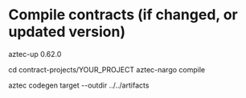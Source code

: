 # Compile contracts (if changed, or updated version)

aztec-up 0.62.0

cd contract-projects/YOUR_PROJECT
aztec-nargo compile

aztec codegen target --outdir ../../artifacts

